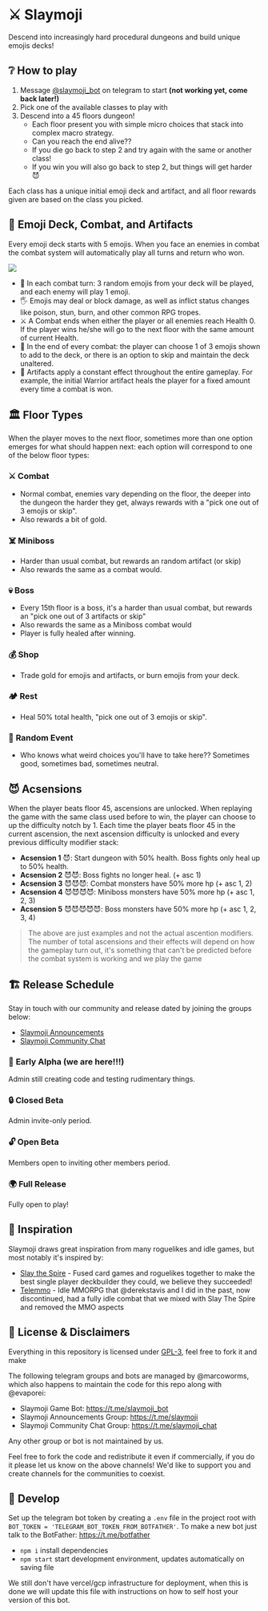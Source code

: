 # ⚔️ Slaymoji

Descend into increasingly hard procedural dungeons and build unique emojis decks!

## ❔ How to play

1) Message [@slaymoji_bot](https://t.me/slaymoji_bot) on telegram to start **(not working yet, come back later!)**
2) Pick one of the available classes to play with
3) Descend into a 45 floors dungeon!
    - Each floor present you with simple micro choices that stack into complex macro strategy.
    - Can you reach the end alive??
    - If you die go back to step 2 and try again with the same or another class!
    - If you win you will also go back to step 2, but things will get harder 😈

Each class has a unique initial emoji deck and artifact, and all floor rewards given are based on the class you picked.

## 👊 Emoji Deck, Combat, and Artifacts

Every emoji deck starts with 5 emojis. When you face an enemies in combat the combat system will automatically play all turns and return who won.

![](https://i.imgur.com/q5xrqfu.png)

- 👊 In each combat turn: 3 random emojis from your deck will be played, and each enemy will play 1 emoji.  
- 🖐️ Emojis may deal or block damage, as well as inflict status changes like poison, stun, burn, and other common RPG tropes.  
- ⚔️ A Combat ends when either the player or all enemies reach Health 0. If the player wins he/she will go to the next floor with the same amount of current Health.  
- 🎲 In the end of every combat: the player can choose 1 of 3 emojis shown to add to the deck, or there is an option to skip and maintain the deck unaltered.  
- 💖 Artifacts apply a constant effect throughout the entire gameplay. For example, the initial Warrior artifact heals the player for a fixed amount every time a combat is won.  

## 🏛️ Floor Types

When the player moves to the next floor, sometimes more than one option emerges for what should happen next: each option will correspond to one of the below floor types:

### ⚔️ **Combat**
- Normal combat, enemies vary depending on the floor, the deeper into the dungeon the harder they get, always rewards with a "pick one out of 3 emojis or skip".
- Also rewards a bit of gold.

### ☠️ **Miniboss**
- Harder than usual combat, but rewards an random artifact (or skip)
- Also rewards the same as a combat would.

### 💀 **Boss**
- Every 15th floor is a boss, it's a harder than usual combat, but rewards an "pick one out of 3 artifacts or skip"
- Also rewards the same as a Miniboss combat would
- Player is fully healed after winning.

### 💰 **Shop**
- Trade gold for emojis and artifacts, or burn emojis from your deck.

### 🏕️ **Rest**
- Heal 50% total health, "pick one out of 3 emojis or skip".

### 🎲 **Random Event**
- Who knows what weird choices you'll have to take here?? Sometimes good, sometimes bad, sometimes neutral. 

## 😈 Acsensions

When the player beats floor 45, ascensions are unlocked. When replaying the game with the same class used before to win, the player can choose to up the difficulty notch by 1. Each time the player beats floor 45 in the current ascension, the next ascension difficulty is unlocked and every previous difficulty modifier stack:

- **Acsension 1** 😈: Start dungeon with 50% health. Boss fights only heal up to 50% health.  
- **Acsension 2** 😈😈: Boss fights no longer heal. (+ asc 1)  
- **Acsension 3** 😈😈😈: Combat monsters have 50% more hp (+ asc 1, 2)  
- **Acsension 4** 😈😈😈😈: Miniboss monsters have 50% more hp (+ asc 1, 2, 3)  
- **Acsension 5** 😈😈😈😈😈: Boss monsters have 50% more hp (+ asc 1, 2, 3, 4)  

> The above are just examples and not the actual ascention modifiers. The number of total ascensions and their effects will depend on how the gameplay turn out, it's something that can't be predicted before the combat system is working and we play the game 

## 🏗️ Release Schedule

Stay in touch with our community and release dated by joining the groups below:  
- [Slaymoji Announcements](https://t.me/slaymoji)  
- [Slaymoji Community Chat](https://t.me/slaymoji_chat)  

### 🧱 **Early Alpha (we are here!!!)**
Admin still creating code and testing rudimentary things.

### 🔒 **Closed Beta**
Admin invite-only period.

### 🔓 **Open Beta**
Members open to inviting other members period.

### 🌍 **Full Release**
Fully open to play! 

## 🌟 Inspiration

Slaymoji draws great inspiration from many roguelikes and idle games, but most notably it's inspired by:

- [Slay the Spire](https://store.steampowered.com/app/646570/Slay_the_Spire/) - Fused card games and roguelikes together to make the best single player deckbuilder they could, we believe they succeeded!
- [Telemmo](https://github.com/telemmo/telemmo) - Idle MMORPG that @derekstavis and I did in the past, now discontinued, had a fully idle combat that we mixed with Slay The Spire and removed the MMO aspects

## 📖 License & Disclaimers

Everything in this repository is licensed under [GPL-3](https://www.gnu.org/licenses/gpl-3.0.en.html), feel free to fork it and make

The following telegram groups and bots are managed by @marcoworms, which also happens to maintain the code for this repo along with @evaporei:

- Slaymoji Game Bot: https://t.me/slaymoji_bot  
- Slaymoji Announcements Group: https://t.me/slaymoji  
- Slaymoji Community Chat Group: https://t.me/slaymoji_chat  

Any other group or bot is not maintained by us.

Feel free to fork the code and redistribute it even if commercially, if you do it please let us know on the above channels! We'd like to support you and create channels for the communities to coexist.

## 🔧 Develop

Set up the telegram bot token by creating a `.env` file in the project root with `BOT_TOKEN = 'TELEGRAM_BOT_TOKEN_FROM_BOTFATHER'`. To make a new bot just talk to the BotFather: https://t.me/botfather

- `npm i` install dependencies
- `npm start` start development environment, updates automatically on saving file

We still don't have vercel/gcp infrastructure for deployment, when this is done we will update this file with instructions on how to self host your version of this bot.